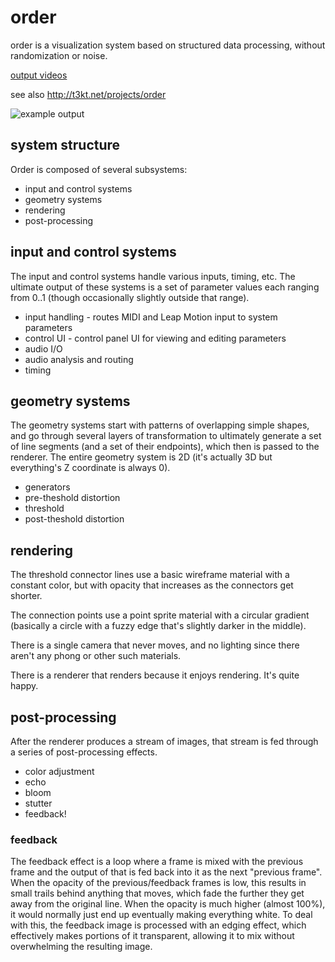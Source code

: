 order
=====

order is a visualization system based on structured data processing, without randomization or noise.

[output videos](https://vimeo.com/album/2736128)

see also http://t3kt.net/projects/order

![example output](http://farm4.staticflickr.com/3787/13365828224_95d9d7f556_o.jpg "Example Output")

## system structure
Order is composed of several subsystems:
* input and control systems
* geometry systems
* rendering
* post-processing

## input and control systems
The input and control systems handle various inputs, timing, etc. The ultimate output of these systems is a set of parameter values each ranging from 0..1 (though occasionally slightly outside that range).

* input handling - routes MIDI and Leap Motion input to system parameters
* control UI - control panel UI for viewing and editing parameters
* audio I/O
* audio analysis and routing
* timing

## geometry systems
The geometry systems start with patterns of overlapping simple shapes, and go through several layers of transformation to ultimately generate a set of line segments (and a set of their endpoints), which then is passed to the renderer. The entire geometry system is 2D (it's actually 3D but everything's Z coordinate is always 0).
* generators
* pre-theshold distortion
* threshold
* post-theshold distortion

## rendering
The threshold connector lines use a basic wireframe material with a constant color, but with opacity that increases as the connectors get shorter.

The connection points use a point sprite material with a circular gradient (basically a circle with a fuzzy edge that's slightly darker in the middle).

There is a single camera that never moves, and no lighting since there aren't any phong or other such materials.

There is a renderer that renders because it enjoys rendering. It's quite happy.

## post-processing
After the renderer produces a stream of images, that stream is fed through a series of post-processing effects.
* color adjustment
* echo
* bloom
* stutter
* feedback!

### feedback
The feedback effect is a loop where a frame is mixed with the previous frame and the output of that is fed back into it as the next "previous frame". When the opacity of the previous/feedback frames is low, this results in small trails behind anything that moves, which fade the further they get away from the original line. When the opacity is much higher (almost 100%), it would normally just end up eventually making everything white. To deal with this, the feedback image is processed with an edging effect, which effectively makes portions of it transparent, allowing it to mix without overwhelming the resulting image.


